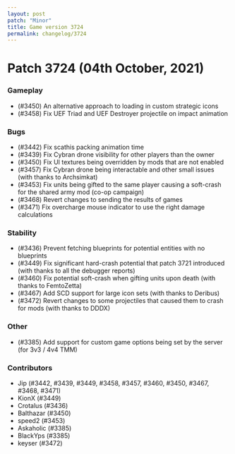 ```yaml
---
layout: post
patch: "Minor"
title: Game version 3724
permalink: changelog/3724
---
```


# Patch 3724 (04th October, 2021)

### Gameplay

- (#3450) An alternative approach to loading in custom strategic icons
- (#3458) Fix UEF Triad and UEF Destroyer projectile on impact animation

### Bugs

- (#3442) Fix scathis packing animation time
- (#3439) Fix Cybran drone visibility for other players than the owner
- (#3450) Fix UI textures being overridden by mods that are not enabled
- (#3457) Fix Cybran drone being interactable and other small issues (with thanks to Archsimkat)
- (#3453) Fix units being gifted to the same player causing a soft-crash for the shared army mod (co-op campaign)
- (#3468) Revert changes to sending the results of games
- (#3471) Fix overcharge mouse indicator to use the right damage calculations

### Stability

- (#3436) Prevent fetching blueprints for potential entities with no blueprints
- (#3449) Fix significant hard-crash potential that patch 3721 introduced (with thanks to all the debugger reports)
- (#3460) Fix potential soft-crash when gifting units upon death (with thanks to FemtoZetta)
- (#3467) Add SCD support for large icon sets (with thanks to Deribus)
- (#3472) Revert changes to some projectiles that caused them to crash for mods (with thanks to DDDX)

### Other

- (#3385) Add support for custom game options being set by the server (for 3v3 / 4v4 TMM)

### Contributors

- Jip (#3442, #3439, #3449, #3458, #3457, #3460, #3450, #3467, #3468, #3471)
- KionX (#3449)
- Crotalus (#3436)
- Balthazar (#3450)
- speed2 (#3453)
- Askaholic (#3385)
- BlackYps (#3385)
- keyser (#3472)
